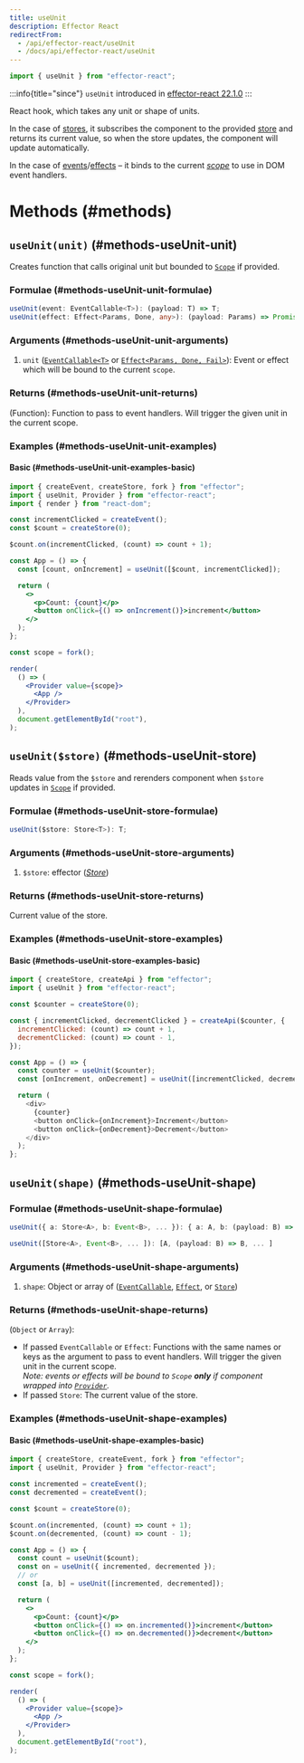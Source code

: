 ```yaml
---
title: useUnit
description: Effector React
redirectFrom:
  - /api/effector-react/useUnit
  - /docs/api/effector-react/useUnit
---
```


```ts
import { useUnit } from "effector-react";
```

:::info{title="since"}
`useUnit` introduced in [effector-react 22.1.0](https://changelog.effector.dev/#effector-react-22-1-0)
:::

React hook, which takes any unit or shape of units.

In the case of [stores](/en/api/effector/Store), it subscribes the component to the provided [store](/en/api/effector/Store) and returns its current value, so when the store updates, the component will update automatically.

In the case of [events](/en/api/effector/Event)/[effects](/en/api/effector/Effect) – it binds to the current [_scope_](/en/api/effector/Scope) to use in DOM event handlers.

# Methods (#methods)

## `useUnit(unit)` (#methods-useUnit-unit)

Creates function that calls original unit but bounded to [`Scope`](/en/api/effector/Scope) if provided.

### Formulae (#methods-useUnit-unit-formulae)

```ts
useUnit(event: EventCallable<T>): (payload: T) => T;
useUnit(effect: Effect<Params, Done, any>): (payload: Params) => Promise<Done>;
```

### Arguments (#methods-useUnit-unit-arguments)

1. `unit` ([`EventCallable<T>`](/en/api/effector/Event#eventCallable) or [`Effect<Params, Done, Fail>`](/en/api/effector/Effect)): Event or effect which will be bound to the current `scope`.

### Returns (#methods-useUnit-unit-returns)

(Function): Function to pass to event handlers. Will trigger the given unit in the current scope.

### Examples (#methods-useUnit-unit-examples)

#### Basic (#methods-useUnit-unit-examples-basic)

```jsx
import { createEvent, createStore, fork } from "effector";
import { useUnit, Provider } from "effector-react";
import { render } from "react-dom";

const incrementClicked = createEvent();
const $count = createStore(0);

$count.on(incrementClicked, (count) => count + 1);

const App = () => {
  const [count, onIncrement] = useUnit([$count, incrementClicked]);

  return (
    <>
      <p>Count: {count}</p>
      <button onClick={() => onIncrement()}>increment</button>
    </>
  );
};

const scope = fork();

render(
  () => (
    <Provider value={scope}>
      <App />
    </Provider>
  ),
  document.getElementById("root"),
);
```

## `useUnit($store)` (#methods-useUnit-store)

Reads value from the `$store` and rerenders component when `$store` updates in [`Scope`](/en/api/effector/Scope) if provided.

### Formulae (#methods-useUnit-store-formulae)

```ts
useUnit($store: Store<T>): T;
```

### Arguments (#methods-useUnit-store-arguments)

1. `$store`: effector ([_Store_](/en/api/effector/Store))

### Returns (#methods-useUnit-store-returns)

Current value of the store.

### Examples (#methods-useUnit-store-examples)

#### Basic (#methods-useUnit-store-examples-basic)

```js
import { createStore, createApi } from "effector";
import { useUnit } from "effector-react";

const $counter = createStore(0);

const { incrementClicked, decrementClicked } = createApi($counter, {
  incrementClicked: (count) => count + 1,
  decrementClicked: (count) => count - 1,
});

const App = () => {
  const counter = useUnit($counter);
  const [onIncrement, onDecrement] = useUnit([incrementClicked, decrementClicked]);

  return (
    <div>
      {counter}
      <button onClick={onIncrement}>Increment</button>
      <button onClick={onDecrement}>Decrement</button>
    </div>
  );
};
```

## `useUnit(shape)` (#methods-useUnit-shape)

### Formulae (#methods-useUnit-shape-formulae)

```ts
useUnit({ a: Store<A>, b: Event<B>, ... }): { a: A, b: (payload: B) => B; ... }

useUnit([Store<A>, Event<B>, ... ]): [A, (payload: B) => B, ... ]
```

### Arguments (#methods-useUnit-shape-arguments)

1. `shape`: Object or array of ([`EventCallable`](/en/api/effector/Event#eventCallable), [`Effect`](/en/api/effector/Effect), or [`Store`](/en/api/effector/Store))

### Returns (#methods-useUnit-shape-returns)

(`Object` or `Array`):

- If passed `EventCallable` or `Effect`: Functions with the same names or keys as the argument to pass to event handlers. Will trigger the given unit in the current scope. <br/>
  _Note: events or effects will be bound to `Scope` **only** if component wrapped into [`Provider`](/en/api/effector-react/Provider)._
- If passed `Store`: The current value of the store.

### Examples (#methods-useUnit-shape-examples)

#### Basic (#methods-useUnit-shape-examples-basic)

```jsx
import { createStore, createEvent, fork } from "effector";
import { useUnit, Provider } from "effector-react";

const incremented = createEvent();
const decremented = createEvent();

const $count = createStore(0);

$count.on(incremented, (count) => count + 1);
$count.on(decremented, (count) => count - 1);

const App = () => {
  const count = useUnit($count);
  const on = useUnit({ incremented, decremented });
  // or
  const [a, b] = useUnit([incremented, decremented]);

  return (
    <>
      <p>Count: {count}</p>
      <button onClick={() => on.incremented()}>increment</button>
      <button onClick={() => on.decremented()}>decrement</button>
    </>
  );
};

const scope = fork();

render(
  () => (
    <Provider value={scope}>
      <App />
    </Provider>
  ),
  document.getElementById("root"),
);
```
